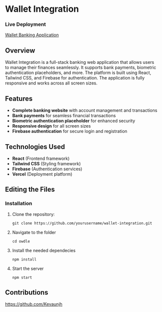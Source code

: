 # Wallet Integration

### Live Deployment
[Wallet Banking Application](https://walletintegration-kevaunjhs-projects.vercel.app/)

## Overview
Wallet Integration is a full-stack banking web application that allows users to manage their finances seamlessly. It supports bank payments, biometric authentication placeholders, and more. The platform is built using React, Tailwind CSS, and Firebase for authentication. The application is fully responsive and works across all screen sizes.

## Features
- **Complete banking website** with account management and transactions
- **Bank payments** for seamless financial transactions
- **Biometric authentication placeholder** for enhanced security
- **Responsive design** for all screen sizes
- **Firebase authentication** for secure login and registration

## Technologies Used
- **React** (Frontend framework)
- **Tailwind CSS** (Styling framework)
- **Firebase** (Authentication services)
- **Vercel** (Deployment platform)

## Editing the Files
### Installation
1. Clone the repository:
   ```
   git clone https://github.com/yourusername/wallet-integration.git
   ```
2. Navigate to the folder
   ```
   cd owdle
   ```
3. Install the needed dependecies
   ```
   npm install
   ```
4. Start the server
   ```
   npm start
   ```

## Contributions
  https://github.com/Kevaunjh

